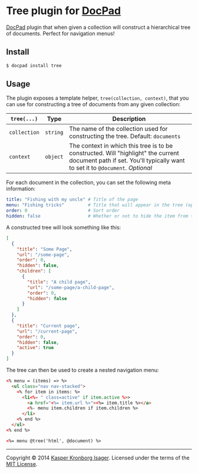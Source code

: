 # Tree plugin for [DocPad](http://docpad.org/)

[DocPad](http://docpad.org/) plugin that when given a collection will construct a hierarchical tree of documents. Perfect for navigation menus!

## Install

```sh
$ docpad install tree
```

## Usage

The plugin exposes a template helper, `tree(collection, context)`, that you can use for constructing a tree of documents from any given collection:

`tree(...)`  | Type     | Description
---          | ---      | ---
`collection` | `string` | The name of the collection used for constructing the tree. Default: `documents`
`context`    | `object` | The context in which this tree is to be constructed. Will "highlight" the current document path if set. You'll typically want to set it to `@document`. _Optional_

For each document in the collection, you can set the following meta information:

```yml
title: "Fishing with my uncle" # Title of the page
menu: "Fishing tricks"         # Title that will appear in the tree (optional)
order: 0                       # Sort order
hidden: false                  # Whether or not to hide the item from the tree
```

A constructed tree will look something like this:

```json
[
  {
    "title": "Some Page",
    "url": "/some-page",
    "order": 0,
    "hidden": false,
    "children": [
      {
        "title": "A child page",
        "url": "/some-page/a-child-page",
        "order": 0,
        "hidden": false
      }
    ]
  },
  {
    "title": "Current page",
    "url": "/current-page",
    "order": 0,
    "hidden": false,
    "active": true
  }
]
```

The tree can then be used to create a nested navigation menu:

```html
<% menu = (items) => %>
  <ul class="nav nav-stacked">
    <% for item in items: %>
      <li<%= " class=active" if item.active %>>
        <a href="<%= item.url %>"><%= item.title %></a>
        <%- menu item.children if item.children %>
      </li>
    <% end %>
  </ul>
<% end %>

<%= menu @tree('html', @document) %>
```

---
Copyright &copy; 2014 [Kasper Kronborg Isager](https://github.com/kasperisager). Licensed under the terms of the [MIT License](LICENSE.md).
